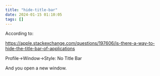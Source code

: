 ```yaml
---
title: "hide-title-bar"
date: 2024-01-15 01:10:05
tags: []
---
```

According to:

https://apple.stackexchange.com/questions/197606/is-there-a-way-to-hide-the-title-bar-of-applications

Profile->Window->Style: No Title Bar

And you open a new window.

